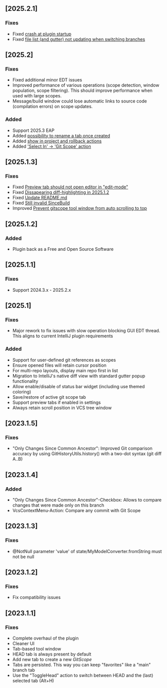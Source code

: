 ## [2025.2.1]

### Fixes

- Fixed [crash at plugin startup](https://github.com/comod/git-scope-pro/issues/63)
- Fixed [file list (and gutter) not updating when switching branches](https://github.com/comod/git-scope-pro/issues/62)

## [2025.2]

### Fixes

- Fixed additional minor EDT issues
- Improved performance of various operations (scope detection, window population, scope filtering).
  This should improve performance when used with large scopes.
- Message/build window could lose automatic links to source code (compilation errors) on scope updates.

### Added

- Support 2025.3 EAP
- Added [possibility to rename a tab once created](https://github.com/comod/git-scope-pro/issues/54)
- Added [show in project and rollback actions](https://github.com/comod/git-scope-pro/issues/58)
- Added ['Select In' -> 'Git Scope' action](https://github.com/comod/git-scope-pro/issues/59)

## [2025.1.3]

### Fixes

- Fixed [Preview tab should not open editor in "edit-mode"](https://github.com/comod/git-scope-pro/issues/53)
- Fixed [Dissapearing diff-highlighting in 2025.1.2 ](https://github.com/comod/git-scope-pro/issues/52)
- Fixed [Update README.md](https://github.com/comod/git-scope-pro/issues/50)
- Fixed [Still invalid SinceBuild](https://github.com/comod/git-scope-pro/issues/30)
- Improved [Prevent gitscope tool window from auto scrolling to top](https://github.com/comod/git-scope-pro/issues/33)

## [2025.1.2]

### Added

- Plugin back as a Free and Open Source Software

## [2025.1.1]

### Fixes

- Support 2024.3.x - 2025.2.x

## [2025.1]

### Fixes

- Major rework to fix issues with slow operation blocking GUI EDT thread. This aligns to current IntelliJ plugin
  requirements

### Added

- Support for user-defined git references as scopes
- Ensure opened files will retain cursor position
- For multi-repo layouts, display main repo first in list
- Migration to IntelliJ's native diff view with standard gutter popup functionality
- Allow enable/disable of status bar widget (including use themed coloring)
- Save/restore of active git scope tab
- Support preview tabs if enabled in settings
- Always retain scroll position in VCS tree window

## [2023.1.5]

### Fixes

- "Only Changes Since Common Ancestor": Improved Git comparison accuracy by using GitHistoryUtils.history() with a
  two-dot syntax (git diff A..B)

## [2023.1.4]

### Added

- "Only Changes Since Common Ancestor"-Checkbox: Allows to compare changes that were made only on this branch
- VcsContextMenu-Action: Compare any commit with Git Scope

## [2023.1.3]

### Fixes

- @NotNull parameter 'value' of state/MyModelConverter.fromString must not be null

## [2023.1.2]

### Fixes

- Fix compatibility issues

## [2023.1.1]

### Fixes

- Complete overhaul of the plugin
- Cleaner UI
- Tab-based tool window
- HEAD tab is always present by default
- Add new tab to create a new *GitScope*
- Tabs are persisted. This way you can keep "favorites" like a "main" branch tab
- Use the "ToggleHead" action to switch between HEAD and the (last) selected tab (Alt+H)

